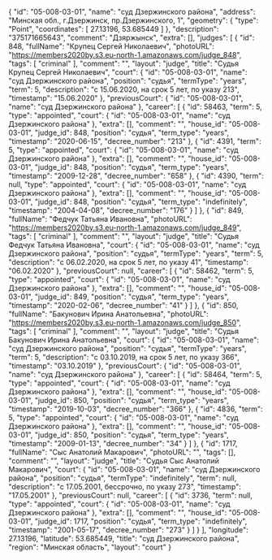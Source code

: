 {
    "id": "05-008-03-01",
    "name": "суд Дзержинского района",
    "address": "Минская обл., г.Дзержинск, пр.Дзержинского, 1",
    "geometry": {
        "type": "Point",
        "coordinates": [
            27.13196,
            53.685449
        ]
    },
    "description": "375171665643",
    "comment": "Дзяржынск",
    "extra": [],
    "judges": [
        {
            "id": 848,
            "fullName": "Крупец Сергей Николаевич",
            "photoURL": "https://members2020by.s3.eu-north-1.amazonaws.com/judge_848",
            "tags": [
                "criminal"
            ],
            "comment": "",
            "layout": "judge",
            "title": "Судья Крупец Сергей Николаевич",
            "court": {
                "id": "05-008-03-01",
                "name": "суд Дзержинского района",
                "position": "судья",
                "termType": "years",
                "term": 5,
                "description": "c 15.06.2020, на срок 5 лет, по указу 213",
                "timestamp": "15.06.2020"
            },
            "previousCourt": {
                "id": "05-008-03-01",
                "name": "суд Дзержинского района"
            },
            "career": [
                {
                    "id": 58463,
                    "term": 5,
                    "type": "appointed",
                    "court": {
                        "id": "05-008-03-01",
                        "name": "суд Дзержинского района"
                    },
                    "extra": [],
                    "comment": "",
                    "house_id": "05-008-03-01",
                    "judge_id": 848,
                    "position": "судья",
                    "term_type": "years",
                    "timestamp": "2020-06-15",
                    "decree_number": "213"
                },
                {
                    "id": 4391,
                    "term": 5,
                    "type": "appointed",
                    "court": {
                        "id": "05-008-03-01",
                        "name": "суд Дзержинского района"
                    },
                    "extra": [],
                    "comment": "",
                    "house_id": "05-008-03-01",
                    "judge_id": 848,
                    "position": "судья",
                    "term_type": "years",
                    "timestamp": "2009-12-28",
                    "decree_number": "658"
                },
                {
                    "id": 4390,
                    "term": null,
                    "type": "appointed",
                    "court": {
                        "id": "05-008-03-01",
                        "name": "суд Дзержинского района"
                    },
                    "extra": [],
                    "comment": "",
                    "house_id": "05-008-03-01",
                    "judge_id": 848,
                    "position": "судья",
                    "term_type": "indefinitely",
                    "timestamp": "2004-04-08",
                    "decree_number": "176"
                }
            ]
        },
        {
            "id": 849,
            "fullName": "Федчук Татьяна Ивановна",
            "photoURL": "https://members2020by.s3.eu-north-1.amazonaws.com/judge_849",
            "tags": [
                "criminal"
            ],
            "comment": "",
            "layout": "judge",
            "title": "Судья Федчук Татьяна Ивановна",
            "court": {
                "id": "05-008-03-01",
                "name": "суд Дзержинского района",
                "position": "судья",
                "termType": "years",
                "term": 5,
                "description": "c 06.02.2020, на срок 5 лет, по указу 41",
                "timestamp": "06.02.2020"
            },
            "previousCourt": null,
            "career": [
                {
                    "id": 58462,
                    "term": 5,
                    "type": "appointed",
                    "court": {
                        "id": "05-008-03-01",
                        "name": "суд Дзержинского района"
                    },
                    "extra": [],
                    "comment": "",
                    "house_id": "05-008-03-01",
                    "judge_id": 849,
                    "position": "судья",
                    "term_type": "years",
                    "timestamp": "2020-02-06",
                    "decree_number": "41"
                }
            ]
        },
        {
            "id": 850,
            "fullName": "Бакунович Ирина Анатольевна",
            "photoURL": "https://members2020by.s3.eu-north-1.amazonaws.com/judge_850",
            "tags": [
                "criminal"
            ],
            "comment": "",
            "layout": "judge",
            "title": "Судья Бакунович Ирина Анатольевна",
            "court": {
                "id": "05-008-03-01",
                "name": "суд Дзержинского района",
                "position": "судья",
                "termType": "years",
                "term": 5,
                "description": "c 03.10.2019, на срок 5 лет, по указу 366",
                "timestamp": "03.10.2019"
            },
            "previousCourt": {
                "id": "05-008-03-01",
                "name": "суд Дзержинского района"
            },
            "career": [
                {
                    "id": 58464,
                    "term": 5,
                    "type": "appointed",
                    "court": {
                        "id": "05-008-03-01",
                        "name": "суд Дзержинского района"
                    },
                    "extra": [],
                    "comment": "",
                    "house_id": "05-008-03-01",
                    "judge_id": 850,
                    "position": "судья",
                    "term_type": "years",
                    "timestamp": "2019-10-03",
                    "decree_number": "366"
                },
                {
                    "id": 4836,
                    "term": 5,
                    "type": "appointed",
                    "court": {
                        "id": "05-008-03-01",
                        "name": "суд Дзержинского района"
                    },
                    "extra": [],
                    "comment": "",
                    "house_id": "05-008-03-01",
                    "judge_id": 850,
                    "position": "судья",
                    "term_type": "years",
                    "timestamp": "2009-01-13",
                    "decree_number": "34"
                }
            ]
        },
        {
            "id": 1717,
            "fullName": "Сыс Анатолий Макарович",
            "photoURL": "",
            "tags": [],
            "comment": "",
            "layout": "judge",
            "title": "Судья Сыс Анатолий Макарович",
            "court": {
                "id": "05-008-03-01",
                "name": "суд Дзержинского района",
                "position": "судья",
                "termType": "indefinitely",
                "term": null,
                "description": "c 17.05.2001, бессрочно, по указу 273",
                "timestamp": "17.05.2001"
            },
            "previousCourt": null,
            "career": [
                {
                    "id": 3736,
                    "term": null,
                    "type": "appointed",
                    "court": {
                        "id": "05-008-03-01",
                        "name": "суд Дзержинского района"
                    },
                    "extra": [],
                    "comment": "",
                    "house_id": "05-008-03-01",
                    "judge_id": 1717,
                    "position": "судья",
                    "term_type": "indefinitely",
                    "timestamp": "2001-05-17",
                    "decree_number": "273"
                }
            ]
        }
    ],
    "longitude": 27.13196,
    "latitude": 53.685449,
    "title": "суд Дзержинского района",
    "region": "Минская область",
    "layout": "court"
}